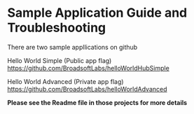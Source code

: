 # Sample Application Guide and Troubleshooting

There are two sample appllications on github

Hello World Simple (Public app flag)
https://github.com/BroadsoftLabs/helloWorldHubSimple

Hello World Advanced (Private app flag)
https://github.com/BroadsoftLabs/helloWorldAdvanced

**Please see the Readme file in those projects for more details**

